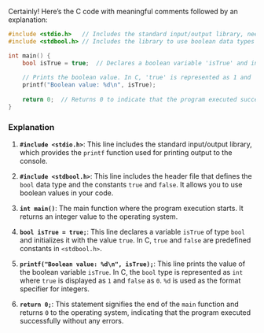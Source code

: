Certainly! Here’s the C code with meaningful comments followed by an explanation:

```c
#include <stdio.h>   // Includes the standard input/output library, needed for printf function
#include <stdbool.h> // Includes the library to use boolean data types like 'bool', 'true', and 'false'

int main() {
    bool isTrue = true;  // Declares a boolean variable 'isTrue' and initializes it with 'true'
    
    // Prints the boolean value. In C, 'true' is represented as 1 and 'false' as 0.
    printf("Boolean value: %d\n", isTrue);
    
    return 0;  // Returns 0 to indicate that the program executed successfully
}
```

### Explanation

1. **`#include <stdio.h>`**: This line includes the standard input/output library, which provides the `printf` function used for printing output to the console.

2. **`#include <stdbool.h>`**: This line includes the header file that defines the `bool` data type and the constants `true` and `false`. It allows you to use boolean values in your code.

3. **`int main()`**: The main function where the program execution starts. It returns an integer value to the operating system.

4. **`bool isTrue = true;`**: This line declares a variable `isTrue` of type `bool` and initializes it with the value `true`. In C, `true` and `false` are predefined constants in `<stdbool.h>`.

5. **`printf("Boolean value: %d\n", isTrue);`**: This line prints the value of the boolean variable `isTrue`. In C, the `bool` type is represented as `int` where `true` is displayed as `1` and `false` as `0`. `%d` is used as the format specifier for integers.

6. **`return 0;`**: This statement signifies the end of the `main` function and returns `0` to the operating system, indicating that the program executed successfully without any errors.
